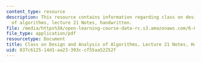 ```yaml
---
content_type: resource
description: This resource contains information regarding class on design and analysis
  of algorithms, lecture 21 Notes, handwritten.
file: /media/https%3A/open-learning-course-data-rc.s3.amazonaws.com/6-046j-design-and-analysis-of-algorithms-spring-2015/037c612514d1aa23393ccf55aa52252f_MIT6_046JS15_writtenlec21.pdf
file_type: application/pdf
resourcetype: Document
title: Class on Design and Analysis of Algorithms, Lecture 21 Notes, Handwritten
uid: 037c6125-14d1-aa23-393c-cf55aa52252f
---
```


